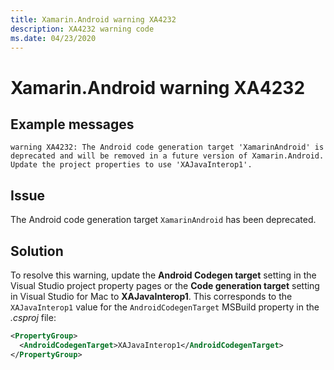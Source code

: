 ```yaml
---
title: Xamarin.Android warning XA4232
description: XA4232 warning code
ms.date: 04/23/2020
---
```

# Xamarin.Android warning XA4232

## Example messages

```
warning XA4232: The Android code generation target 'XamarinAndroid' is deprecated and will be removed in a future version of Xamarin.Android. Update the project properties to use 'XAJavaInterop1'.
```

## Issue

The Android code generation target `XamarinAndroid` has been deprecated.

## Solution

To resolve this warning, update the **Android Codegen target** setting in the
Visual Studio project property pages or the **Code generation target** setting
in Visual Studio for Mac to **XAJavaInterop1**.  This corresponds to the
`XAJavaInterop1` value for the `AndroidCodegenTarget` MSBuild property in the
_.csproj_ file:

```xml
<PropertyGroup>
  <AndroidCodegenTarget>XAJavaInterop1</AndroidCodegenTarget>
</PropertyGroup>
```